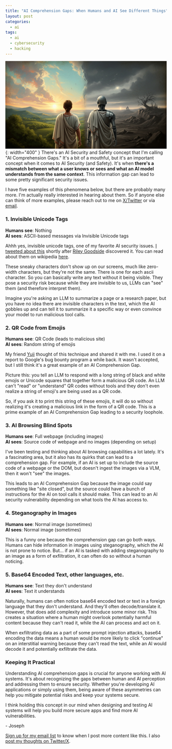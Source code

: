 ```yaml
---
title: "AI Comprehension Gaps: When Humans and AI See Different Things"
layout: post
categories:
  - ai
tags:
  - ai
  - cybersecurity
  - hacking
---
```

![](/assets/images/ai-context-asymmetry.jpeg){: width="400" }
There's an AI Security and Safety concept that I'm calling "AI Comprehension Gaps." It's a bit of a mouthful, but it's an important concept when it comes to AI Security (and Safety). It's when **there's a mismatch between what a user knows or sees and what an AI model understands from the same context**. This information gap can lead to some pretty significant security issues.

I have five examples of this phenomena below, but there are probably many more. I'm actually really interested in hearing about them. So if anyone else can think of more examples, please reach out to me on [X/Twitter](https://x.com/rez0__) or via [email](mailto:joseph@rez0corp.com).

### 1. Invisible Unicode Tags

**Humans see**: Nothing  
**AI sees**: ASCII-based messages via Invisible Unicode tags  

Ahhh yes, invisible unicode tags, one of my favorite AI security issues. [I tweeted about this](https://x.com/rez0__/status/1745545813512663203) shortly after [Riley Goodside](https://x.com/goodside) discovered it. You can read about them on wikipedia [here](https://en.wikipedia.org/wiki/Tags_(Unicode_block)).

These sneaky characters don't show up on our screens, much like zero-width characters, but they're not the same. There is one for each ascii character. So you can basically write any text without it being visible. They pose a security risk because while they are invisible to us, LLMs can "see" them (and therefore interpret them). 

Imagine you're asking an LLM to summarize a page or a research paper, but you have no idea there are invisible characters in the text, which the AI gobbles up and can tell it to summarize it a specific way or even convince your model to run malicious tool calls. 

### 2. QR Code from Emojis

**Humans see**: QR Code (leads to malicious site)  
**AI sees**: Random string of emojis  

My friend [Yuji](https://x.com/Yujilik) thought of this technique and shared it with me. I used it on a report to Google's bug bounty program a while back. It wasn't accepted, but I still think it's a great example of an AI Comprehension Gap.

Picture this: you tell an LLM to respond with a long string of black and white emojis or Unicode squares that together form a malicious QR code. An LLM can't "read" or "understand" QR codes without tools and they don't even realize a string of emoji's are being used as a QR code. 

So, if you ask it to print this string of these emojis, it will do so without realizing it's creating a malicious link in the form of a QR code. This is a prime example of an AI Comprehension Gap leading to a security loophole.

### 3. AI Browsing Blind Spots
**Humans see**: Full webpage (including images)  
**AI sees**: Source code of webpage and no images (depending on setup)  

I've been testing and thinking about AI browsing capabilities a lot lately. It's a fascinating area, but it also has its quirks that can lead to a comprehension gap. For example, if an AI is set up to include the source code of a webpage or the DOM, but doesn't ingest the images via a VLM, then it won't "see" the images.

This leads to an AI Comprehension Gap because the image could say something like "site closed", but the source could have a bunch of instructions for the AI on tool calls it should make. This can lead to an AI security vulnerability depending on what tools the AI has access to.

### 4. Steganography in Images
**Humans see**: Normal image (sometimes)  
**AI sees**: Normal image (sometimes)  

This is a funny one because the comprehension gap can go both ways. Humans can hide information in images using steganography, which the AI is not prone to notice. But... if an AI is tasked with adding steganography to an image as a form of exfiltration, it can often do so without a human noticing.

### 5. Base64 Encoded Text, other languages, etc.

**Humans see**: Text they don't understand  
**AI sees**: Text it understands  

Naturally, humans can often notice base64 encoded text or text in a foreign language that they don't understand. And they'll often decode/translate it. However, that does add complexity and introduce some minor risk. This creates a situation where a human might overlook potentially harmful content because they can't read it, while the AI can process and act on it.

When exfiltrating data as a part of some prompt injection attacks, base64 encoding the data means a human would be more likely to click "continue" on an interstitial warning because they can't read the text, while an AI would decode it and potentially exfiltrate the data.

### Keeping It Practical

Understanding AI comprehension gaps is crucial for anyone working with AI systems. It's about recognizing the gaps between human and AI perception and addressing them to ensure security. Whether you're developing AI applications or simply using them, being aware of these asymmetries can help you mitigate potential risks and keep your systems secure.

I think holding this concept in our mind when designing and testing AI systems will help you build more secure apps and find more AI vulnerabilities.

\- Joseph

[Sign up for my email list](https://thacker.beehiiv.com/subscribe) to know when I post more content like this.
I also [post my thoughts on Twitter/X](https://x.com/rez0__).

<meta name="twitter:card" content="summary_large_image" />
<meta name="twitter:site" content="@rez0__" />
<meta name="twitter:creator" content="@rez0__" />
<meta property="og:url" content="https://josephthacker.com/ai/2025/09/24/ai-comprehension-gaps.html" />
<meta property="og:title" content="AI Comprehension Gaps" />
<meta property="og:description" content="When Humans and AI See Different Things" />
<meta property="og:image" content="https://josephthacker.com/assets/images/ai-context-asymmetry.jpeg" />
